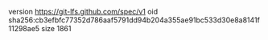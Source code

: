 version https://git-lfs.github.com/spec/v1
oid sha256:cb3efbfc77352d786aaf5791dd94b204a355ae91bc533d30e8a8141f11298ae5
size 1861
